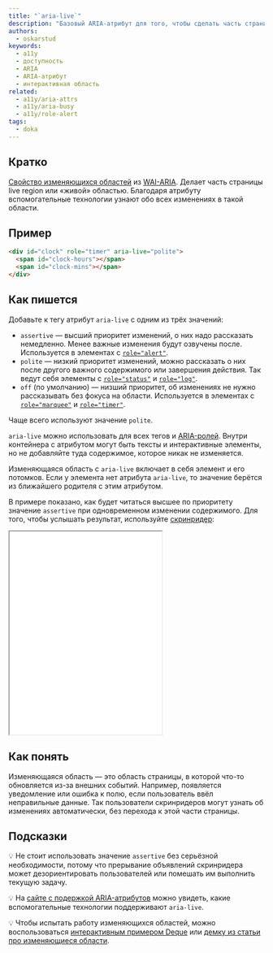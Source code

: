 ```yaml
---
title: "`aria-live`"
description: "Базовый ARIA-атрибут для того, чтобы сделать часть страницы «живой» областью."
authors:
  - oskarstud
keywords:
  - a11y
  - доступность
  - ARIA
  - ARIA-атрибут
  - интерактивная область
related:
  - a11y/aria-attrs
  - a11y/aria-busy
  - a11y/role-alert
tags:
  - doka
---
```


## Кратко

[Свойство изменяющихся областей](/a11y/aria-attrs/#atributy-izmenyayushchihsya-oblastey) из [WAI-ARIA](/a11y/aria-intro/#specifikaciya). Делает часть страницы live region или «живой» областью. Благодаря атрибуту вспомогательные технологии узнают обо всех изменениях в такой области.

## Пример

```html
<div id="clock" role="timer" aria-live="polite">
  <span id="clock-hours"></span>
  <span id="clock-mins"></span>
</div>
```

## Как пишется

Добавьте к тегу атрибут `aria-live` с одним из трёх значений:

- `assertive` — высший приоритет изменений, о них надо рассказать немедленно. Менее важные изменения будут озвучены после. Используется в элементах с [`role="alert"`](/a11y/role-alert/).
- `polite` — низкий приоритет изменений, можно рассказать о них после другого важного содержимого или завершения действия. Так ведут себя элементы с [`role="status"`](/a11y/role-status/) и [`role="log"`](/a11y/role-log/).
- `off` (по умолчанию) — низший приоритет, об изменениях не нужно рассказывать без фокуса на области. Используется в элементах с [`role="marquee"`](/a11y/role-marquee/) и [`role="timer"`](/a11y/role-timer/).

Чаще всего используют значение `polite`.

`aria-live` можно использовать для всех тегов и [ARIA-ролей](/a11y/aria-roles/). Внутри контейнера с атрибутом могут быть тексты и интерактивные элементы, но не добавляйте туда содержимое, которое никак не изменяется.

Изменяющаяся область с `aria-live` включает в себя элемент и его потомков. Если у элемента нет атрибута `aria-live`, то значение берётся из ближайшего родителя с этим атрибутом.

В примере показано, как будет читаться высшее по приоритету значение `assertive` при одновременном изменении содержимого. Для того, чтобы услышать результат, используйте [скринридер](/a11y/screenreaders/):

<iframe title="Assertive имеет высший приоритет" src="demos/assertive-more-important/" height="400"></iframe>

## Как понять

Изменяющаяся область — это область страницы, в которой что-то обновляется из-за внешних событий. Например, появляется уведомление или ошибка к полю, если пользователь ввёл неправильные данные. Так пользователи скринридеров могут узнать об изменениях автоматически, без перехода к этой части страницы.

## Подсказки

💡 Не стоит использовать значение `assertive` без серьёзной необходимости, потому что прерывание объявлений скринридера может дезориентировать пользователей или помешать им выполнить текущую задачу.

💡 На [сайте с подержкой ARIA-атрибутов](https://a11ysupport.io/) можно увидеть, какие вспомогательные технологии поддерживают `aria-live`.

💡 Чтобы испытать работу изменяющихся областей, можно воспользоваться [интерактивным примером Deque](https://dequeuniversity.com/library/aria/liveregion-playground) или [демку из статьи про изменяющиеся области](/a11y/live-region/#pesochnica).
